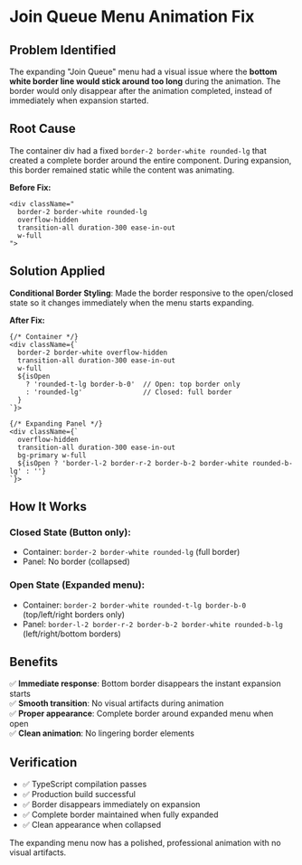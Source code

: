 # Join Queue Menu Animation Fix

## Problem Identified

The expanding "Join Queue" menu had a visual issue where the **bottom white border line would stick around too long** during the animation. The border would only disappear after the animation completed, instead of immediately when expansion started.

## Root Cause

The container div had a fixed `border-2 border-white rounded-lg` that created a complete border around the entire component. During expansion, this border remained static while the content was animating.

**Before Fix:**
```tsx
<div className="
  border-2 border-white rounded-lg 
  overflow-hidden 
  transition-all duration-300 ease-in-out
  w-full
">
```

## Solution Applied

**Conditional Border Styling**: Made the border responsive to the open/closed state so it changes immediately when the menu starts expanding.

**After Fix:**
```tsx
{/* Container */}
<div className={`
  border-2 border-white overflow-hidden 
  transition-all duration-300 ease-in-out
  w-full
  ${isOpen 
    ? 'rounded-t-lg border-b-0'  // Open: top border only
    : 'rounded-lg'               // Closed: full border
  }
`}>

{/* Expanding Panel */}
<div className={`
  overflow-hidden 
  transition-all duration-300 ease-in-out 
  bg-primary w-full
  ${isOpen ? 'border-l-2 border-r-2 border-b-2 border-white rounded-b-lg' : ''}
`}>
```

## How It Works

### **Closed State** (Button only):
- Container: `border-2 border-white rounded-lg` (full border)
- Panel: No border (collapsed)

### **Open State** (Expanded menu):
- Container: `border-2 border-white rounded-t-lg border-b-0` (top/left/right borders only)
- Panel: `border-l-2 border-r-2 border-b-2 border-white rounded-b-lg` (left/right/bottom borders)

## Benefits

✅ **Immediate response**: Bottom border disappears the instant expansion starts  
✅ **Smooth transition**: No visual artifacts during animation  
✅ **Proper appearance**: Complete border around expanded menu when open  
✅ **Clean animation**: No lingering border elements  

## Verification

- ✅ TypeScript compilation passes
- ✅ Production build successful  
- ✅ Border disappears immediately on expansion
- ✅ Complete border maintained when fully expanded
- ✅ Clean appearance when collapsed

The expanding menu now has a polished, professional animation with no visual artifacts. 